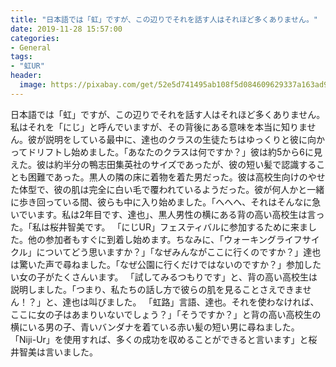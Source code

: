 ```yaml
---
title: "日本語では「虹」ですが、この辺りでそれを話す人はそれほど多くありません。"
date: 2019-11-28 15:57:00
categories:
- General
tags:
- "虹UR"
header:
  image: https://pixabay.com/get/52e5d741495ab108f5d084609629337a163ad9ed504c704c722b72d6934dc75a_1280.jpg
---
```


日本語では「虹」ですが、この辺りでそれを話す人はそれほど多くありません。私はそれを「にじ」と呼んでいますが、その背後にある意味を本当に知りません。彼が説明をしている最中に、達也のクラスの生徒たちはゆっくりと彼に向かってドリフトし始めました。「あなたのクラスは何ですか？」彼は約5から6に見えた。彼は約半分の鴨志田集英社のサイズであったが、彼の短い髪で認識することも困難であった。黒人の隣の床に着物を着た男だった。彼は高校生向けのやせた体型で、彼の肌は完全に白い毛で覆われているようだった。彼が何人かと一緒に歩き回っている間、彼らも中に入り始めました。「へへへ、それはそんなに急いでいます。私は2年目です、達也」、黒人男性の横にある背の高い高校生は言った。「私は桜井智美です。 「にじUR」フェスティバルに参加するために来ました。他の参加者もすぐに到着し始めます。ちなみに、「ウォーキングライフサイクル」についてどう思いますか？」「なぜみんながここに行くのですか？」達也は驚いた声で尋ねました。「なぜ公園に行くだけではないのですか？」参加したい女の子がたくさんいます。 「試してみるつもりです」と、背の高い高校生は説明しました。「つまり、私たちの話し方で彼らの肌を見ることさえできません！？」と、達也は叫びました。 「虹路」言語、達也。それを使わなければ、ここに女の子はあまりいないでしょう？」「そうですか？」と背の高い高校生の横にいる男の子、青いバンダナを着ている赤い髪の短い男に尋ねました。 「Niji-Ur」を使用すれば、多くの成功を収めることができると言います」と桜井智美は言いました。
